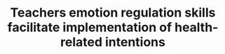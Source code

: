 --- 
abstract: '' 
authors: 
 - M Eckert
 -  admin
 -  D Lehr
 -  B Sieland
 -  H Jazaieri
 -  M Berking
doi: '10.5993/AJHB.39.6.15' 
featured: false 
publication: '*American journal of health behavior*, 169' 
publication_short: '' 
publishDate: '2015-01-01' 
title: 'Teachers emotion regulation skills facilitate implementation of health-related intentions' 
url_code: '' 
url_dataset: '' 
url_pdf: '' 
url_poster: '' 
url_project: '' 
url_slides: '' 
url_source: '' 
url_video: '' 
---